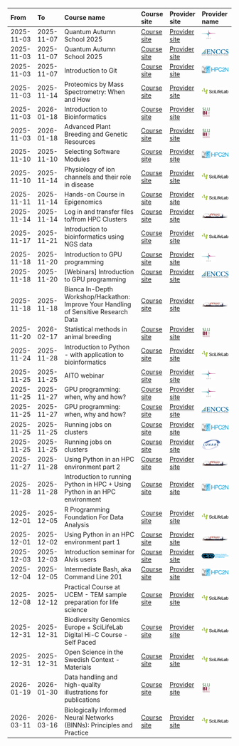 

|**From**|**To**|**Course name**|**Course site**|**Provider site**|**Provider name**|
|:----------|:----------|:------------------------------------------------------------------------------------|:---------------|:-----------------|:-----------------|
|2025-11-03 |2025-11-07 |Quantum Autumn School 2025                                                           |[Course site](https://lumi-supercomputer.eu/events/quantum-autumn-school-2025/)|[Provider site](https://lumi-supercomputer.eu/events/)|![CSC logo](logo/csc_logo_31_x_24.png)|
|2025-11-03 |2025-11-07 |Quantum Autumn School 2025                                                           |[Course site](https://enccs.se/events/qas-2025/)|[Provider site](https://enccs.se/events)|![ENCCS logo](logo/enccs_logo_103_x_24.png)|
|2025-11-03 |2025-11-07 |Introduction to Git                                                                  |[Course site](https://www.hpc2n.umu.se/events/courses/2025/git)|[Provider site](https://www.hpc2n.umu.se/events/courses)|![HPC2N logo](logo/hpc2n_logo_84_x_24.png)|
|2025-11-03 |2025-11-14 |Proteomics by Mass Spectrometry: When and How                                        |[Course site](https://training.scilifelab.se/events/proteomics-by-mass-spectrometry-when-and-how)|[Provider site](https://training.scilifelab.se/events)|![SciLifeLab logo](logo/sll_logo_110_x_24.png)|
|2025-11-03 |2026-01-18 |Introduction to Bioinformatics                                                       |[Course site](https://www.slubi.se/)|[Provider site](https://www.slubi.se/courses.html)|![SLUBI logo](logo/slubi_logo_20_x_24.png)|
|2025-11-03 |2026-01-18 |Advanced Plant Breeding and Genetic Resources                                        |[Course site](https://www.slubi.se/)|[Provider site](https://www.slubi.se/courses.html)|![SLUBI logo](logo/slubi_logo_20_x_24.png)|
|2025-11-10 |2025-11-10 |Selecting Software Modules                                                           |[Course site](https://www.hpc2n.umu.se/events/courses/2025/fall/2/selecting-modules)|[Provider site](https://www.hpc2n.umu.se/events/courses)|![HPC2N logo](logo/hpc2n_logo_84_x_24.png)|
|2025-11-10 |2025-11-14 |Physiology of ion channels and their role in disease                                 |[Course site](https://training.scilifelab.se/events/physiology-of-ion-channels-and-their-role-in-disease)|[Provider site](https://training.scilifelab.se/events)|![SciLifeLab logo](logo/sll_logo_110_x_24.png)|
|2025-11-11 |2025-11-14 |Hands-on Course in Epigenomics                                                       |[Course site](https://training.scilifelab.se/events/hands-on-course-in-epigenomics)|[Provider site](https://training.scilifelab.se/events)|![SciLifeLab logo](logo/sll_logo_110_x_24.png)|
|2025-11-14 |2025-11-14 |Log in and transfer files to/from HPC Clusters                                       |[Course site](https://docs.uppmax.uu.se/courses_workshops/naiss_transfer)|[Provider site](https://docs.uppmax.uu.se/courses_workshops/courses_workshops/)|![UPPMAX logo](logo/uppmax_logo_116_x_24.png)|
|2025-11-17 |2025-11-21 |Introduction to bioinformatics using NGS data                                        |[Course site](https://training.scilifelab.se/events/introduction-to-bioinformatics-using-ngs-data-ee294a56-5b18-4c13-bf8c-09d429d4575d)|[Provider site](https://training.scilifelab.se/events)|![SciLifeLab logo](logo/sll_logo_110_x_24.png)|
|2025-11-18 |2025-11-20 |Introduction to GPU programming                                                      |[Course site](https://lumi-supercomputer.eu/events/intro-to-gpu-programming/)|[Provider site](https://lumi-supercomputer.eu/events/)|![CSC logo](logo/csc_logo_31_x_24.png)|
|2025-11-18 |2025-11-20 |[Webinars] Introduction to GPU programming                                           |[Course site](https://enccs.se/events/webinars-introduction-to-gpu-programming-2025/)|[Provider site](https://enccs.se/events)|![ENCCS logo](logo/enccs_logo_103_x_24.png)|
|2025-11-18 |2025-11-18 |Bianca In-Depth Workshop/Hackathon: Improve Your Handling of Sensitive Research Data |[Course site](https://docs.uppmax.uu.se/courses_workshops/bianca_intermediate)|[Provider site](https://docs.uppmax.uu.se/courses_workshops/courses_workshops/)|![UPPMAX logo](logo/uppmax_logo_116_x_24.png)|
|2025-11-20 |2026-02-17 |Statistical methods in animal breeding                                               |[Course site](https://www.slubi.se/)|[Provider site](https://www.slubi.se/courses.html)|![SLUBI logo](logo/slubi_logo_20_x_24.png)|
|2025-11-24 |2025-11-28 |Introduction to Python - with application to bioinformatics                          |[Course site](https://training.scilifelab.se/events/introduction-to-python-with-application-to-bioinformatics-1caa8c78-3a2b-4317-9f30-3d2b9d124e60)|[Provider site](https://training.scilifelab.se/events)|![SciLifeLab logo](logo/sll_logo_110_x_24.png)|
|2025-11-25 |2025-11-25 |AITO webinar                                                                         |[Course site](https://lumi-supercomputer.eu/events/aito-webinar-2/)|[Provider site](https://lumi-supercomputer.eu/events/)|![CSC logo](logo/csc_logo_31_x_24.png)|
|2025-11-25 |2025-11-27 |GPU programming: when, why and how?                                                  |[Course site](https://lumi-supercomputer.eu/events/gpu-programming/)|[Provider site](https://lumi-supercomputer.eu/events/)|![CSC logo](logo/csc_logo_31_x_24.png)|
|2025-11-25 |2025-11-27 |GPU programming: when, why and how?                                                  |[Course site](https://enccs.se/events/gpu-programming-when-why-how-2025/)|[Provider site](https://enccs.se/events)|![ENCCS logo](logo/enccs_logo_103_x_24.png)|
|2025-11-25 |2025-11-25 |Running jobs on clusters                                                             |[Course site](https://www.lunarc.lu.se/article/running-jobs-clusters-25-november-2025)|[Provider site](https://www.hpc2n.umu.se/events/courses)|![HPC2N logo](logo/hpc2n_logo_84_x_24.png)|
|2025-11-25 |2025-11-25 |Running jobs on clusters                                                             |[Course site](https://www.lunarc.lu.se/learning-more/training-courses/)|[Provider site](https://www.lunarc.lu.se/learning-more/training-courses/)|![LUNARC logo](logo/lunarc_logo_42_x_24.png)|
|2025-11-27 |2025-11-28 |Using Python in an HPC environment part 2                                            |[Course site](https://docs.uppmax.uu.se/courses_workshops/hpc_python)|[Provider site](https://docs.uppmax.uu.se/courses_workshops/courses_workshops/)|![UPPMAX logo](logo/uppmax_logo_116_x_24.png)|
|2025-11-28 |2025-11-28 |Introduction to running Python in HPC + Using Python in an HPC environment           |[Course site](https://www.hpc2n.umu.se/events/courses/2025/fall/hpc-python#overlay-context=events/courses)|[Provider site](https://www.hpc2n.umu.se/events/courses)|![HPC2N logo](logo/hpc2n_logo_84_x_24.png)|
|2025-12-01 |2025-12-05 |R Programming Foundation For Data Analysis                                           |[Course site](https://training.scilifelab.se/events/r-programming-foundation-for-data-analysis)|[Provider site](https://training.scilifelab.se/events)|![SciLifeLab logo](logo/sll_logo_110_x_24.png)|
|2025-12-01 |2025-12-02 |Using Python in an HPC environment part 1                                            |[Course site](https://docs.uppmax.uu.se/courses_workshops/hpc_python)|[Provider site](https://docs.uppmax.uu.se/courses_workshops/courses_workshops/)|![UPPMAX logo](logo/uppmax_logo_116_x_24.png)|
|2025-12-03 |2025-12-03 |Introduction seminar for Alvis users                                                 |[Course site](https://indico.chalmers.se/event/354/)|[Provider site](https://www.c3se.chalmers.se/)|![C3SE logo](logo/c3se_logo_134_x_24.png)|
|2025-12-04 |2025-12-05 |Intermediate Bash, aka Command Line 201                                              |[Course site](https://www.hpc2n.umu.se/events/courses)|[Provider site](https://www.hpc2n.umu.se/events/courses)|![HPC2N logo](logo/hpc2n_logo_84_x_24.png)|
|2025-12-08 |2025-12-12 |Practical Course at UCEM - TEM sample preparation for life science                   |[Course site](https://training.scilifelab.se/events/practical-course-at-ucem-tem-sample-preparation)|[Provider site](https://training.scilifelab.se/events)|![SciLifeLab logo](logo/sll_logo_110_x_24.png)|
|2025-12-31 |2025-12-31 |Biodiversity Genomics Europe + SciLifeLab Digital Hi-C Course - Self Paced           |[Course site](https://training.scilifelab.se/events/biodiversity-genomics-europe-scilifelab-digital-hi-c-course-self-paced)|[Provider site](https://training.scilifelab.se/events)|![SciLifeLab logo](logo/sll_logo_110_x_24.png)|
|2025-12-31 |2025-12-31 |Open Science in the Swedish Context - Materials                                      |[Course site](https://training.scilifelab.se/events/open-science-in-the-swedish-context-self-paced)|[Provider site](https://training.scilifelab.se/events)|![SciLifeLab logo](logo/sll_logo_110_x_24.png)|
|2026-01-19 |2026-01-30 |Data handling and high-quality illustrations for publications                        |[Course site](https://www.slubi.se/)|[Provider site](https://www.slubi.se/courses.html)|![SLUBI logo](logo/slubi_logo_20_x_24.png)|
|2026-03-11 |2026-03-16 |Biologically Informed Neural Networks (BINNs): Principles and Practice               |[Course site](https://training.scilifelab.se/events/biologically-informed-neural-networks-binns-principles-and-practice)|[Provider site](https://training.scilifelab.se/events)|![SciLifeLab logo](logo/sll_logo_110_x_24.png)|
